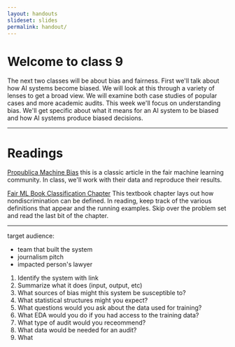 ```yaml
---
layout: handouts
slideset: slides
permalink: handout/
---
```




# Welcome to class 9

The next two classes will be about bias and fairness. First we'll talk about how AI systems become biased. We will look at this through a variety of lenses to get a broad view. We will examine both case studies of popular cases and more academic audits. This week we'll focus on understanding bias. We'll get specific about what it means for an AI system to be biased and how AI systems produce biased decisions.


<hr>

# Readings

[Propublica Machine Bias](https://www.propublica.org/article/machine-bias-risk-assessments-in-criminal-sentencing) this is a classic article in the fair machine learning community. In class, we'll work with their data and reproduce their results.

[Fair ML Book Classification Chapter](https://fairmlbook.org/pdf/classification.pdf) This textbook chapter lays out how nondiscrimination can be defined. In reading, keep track of the various definitions that appear and the running examples. Skip over the problem set and read the last bit of the chapter.


<hr>


target audience:
- team that built the system
- journalism pitch
- impacted person's lawyer

1. Identify the system with link
1. Summarize what it does (input, output, etc)
1. What sources of bias might this system be susceptible to?
1. What statistical structures might you expect?
1. What questions would you ask about the data used for training?
1. What EDA would you do if you had access to the training data?
1. What type of audit would you receommend?
1. What data would be needed for an audit?
1. What

